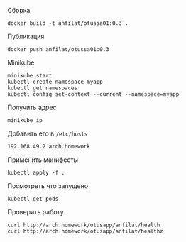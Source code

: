 Сборка
```
docker build -t anfilat/otussa01:0.3 .
```
Публикация
```
docker push anfilat/otussa01:0.3
```
Minikube
```
minikube start
kubectl create namespace myapp
kubectl get namespaces
kubectl config set-context --current --namespace=myapp
```
Получить адрес
```
minikube ip
```
Добавить его в `/etc/hosts`
```
192.168.49.2 arch.homework
```
Применить манифесты
```
kubectl apply -f .
```
Посмотреть что запущено
```
kubectl get pods
```
Проверить работу
```
curl http://arch.homework/otusapp/anfilat/health
curl http://arch.homework/otusapp/anfilat/healthz
```

